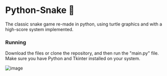 # Python-Snake 🐍

The classic snake game re-made in python, using turtle graphics and with a high-score system implemented.

### Running
Download the files or clone the repository, and then run the "main.py" file.
Make sure you have Python and Tkinter installed on your system.


![image](https://github.com/magveta/PythonSnake/assets/127806458/112561cd-9424-49a9-a3c9-27b20cbe52fa)
